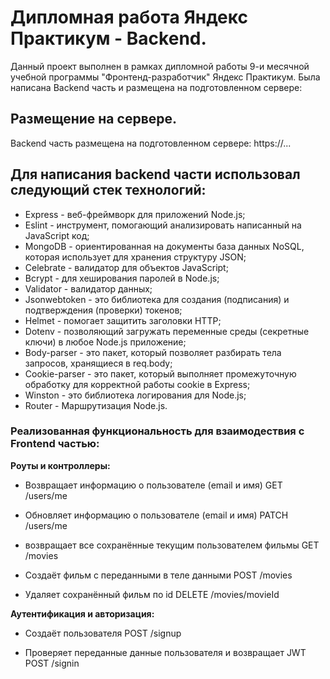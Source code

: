 # Дипломная работа Яндекс Практикум - Backend.
Данный проект выполнен в рамках дипломной работы 9-и месячной учебной программы "Фронтенд-разработчик" Яндекс Практикум. Была написана Backend часть и размещена на подготовленном сервере: 

## Размещение на сервере.
Backend часть размещена на подготовленном сервере:  https://...

## Для написания backend части использовал следующий стек технологий:
- Express - веб-фреймворк для приложений Node.js;
- Eslint - инструмент, помогающий анализировать написанный на JavaScript код;
- MongoDB - ориентированная на документы база данных NoSQL, которая использует для хранения структуру JSON;
- Celebrate - валидатор для объектов JavaScript;
- Bcrypt - для хеширования паролей в Node.js;
- Validator - валидатор данных;
- Jsonwebtoken - это библиотека для создания (подписания) и подтверждения (проверки) токенов;
- Helmet - помогает защитить заголовки HTTP;
- Dotenv - позволяющий загружать переменные среды (секретные ключи) в любое Node.js приложение;
- Body-parser - это пакет, который позволяет разбирать тела запросов, хранящиеся в req.body;
- Cookie-parser - это пакет, который выполняет промежуточную обработку для корректной работы cookie в Express;
- Winston - это библиотека логирования для Node.js;
- Router - Маршрутизация Node.js.

### Реализованная функциональность для взаимодествия с Frontend частью:

**Роуты и контроллеры:**

- Возвращает информацию о пользователе (email и имя)
GET /users/me

- Обновляет информацию о пользователе (email и имя)
PATCH /users/me

- возвращает все сохранённые текущим пользователем фильмы
GET /movies

- Создаёт фильм с переданными в теле данными
POST /movies

- Удаляет сохранённый фильм по id
DELETE /movies/movieId

**Аутентификация и авторизация:**

- Создаёт пользователя
POST /signup

- Проверяет переданные данные пользователя и возвращает JWT
POST /signin



